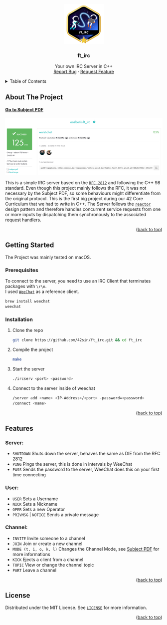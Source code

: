 <a name="readme-top"></a>

<!-- PROJECT LOGO -->
<br />
<div align="center">
  <a href="https://github.com/42sin/ft_irc">
    <img src="logo.png" alt="Logo" width="128" height="128">
  </a>

<h3 align="center">ft_irc</h3>

  <p align="center">
    Your own IRC Server in C++
    <br />
    <a href="https://github.com/42sin/ft_irc/issues">Report Bug</a>
    ·
    <a href="https://github.com/42sin/ft_irc/issues">Request Feature</a>
  </p>
</div>


<!-- TABLE OF CONTENTS -->
<details>
  <summary>Table of Contents</summary>
  <ol>
    <li>
      <a href="#about-the-project">About The Project</a>
    </li>
    <li>
      <a href="#getting-started">Getting Started</a>
      <ul>
        <li><a href="#prerequisites">Prerequisites</a></li>
        <li><a href="#installation">Installation</a></li>
      </ul>
    </li>
    <li><a href="#features">Features</a></li>
    <li><a href="#license">License</a></li>
  </ol>
</details>

<!-- ABOUT THE PROJECT -->
## About The Project

#### [Go to Subject PDF]
[![Subject PDF][subjectImage]](en.irc_subject.pdf)

This is a simple IRC server based on the [`RFC 2812`] and following the C++ 98 standard. Even though this project mainly follows the RFC, it was not necessary by the Subject PDF, so some behaviours might differentiate from the original protocol. This is the first big project during our 42 Core Curriculum that we had to write in C++. The Server follows the [`reactor`] design pattern and therefore handles concurrent service requests from one or more inputs by dispatching them synchronously to the associated request handlers.
<p align="right">(<a href="#readme-top">back to top</a>)</p>

<!-- GETTING STARTED -->
## Getting Started

The Project was mainly tested on macOS.

### Prerequisites

To connect to the server, you need to use an IRC Client that terminates packages with `\r\n`.<br>
I used [`WeeChat`]  as a reference client.
   ```sh
   brew install weechat
   weechat
   ```

### Installation

1. Clone the repo
   ```sh
   git clone https://github.com/42sin/ft_irc.git && cd ft_irc
   ```
3. Compile the project
   ```sh
   make
   ```
4. Start the server
   ```sh
   ./ircserv <port> <password>
   ```
5. Connect to the server inside of weechat
   ```sh
   /server add <name> <IP-Address>/<port> -password=<password>
   /connect <name>
   ```

<p align="right">(<a href="#readme-top">back to top</a>)</p>

<!-- Features -->
## Features

### Server:
<ul>
  <li><code>SHUTDOWN</code> Shuts down the server, behaves the same as DIE from the RFC 2812</li>
  <li><code>PING</code> Pings the server, this is done in intervals by WeeChat</li>
  <li><code>PASS</code> Sends the password to the server, WeeChat does this on your first time connecting</li>
</ul>

### User:
<ul>
  <li><code>USER</code> Sets a Username</li>
  <li><code>NICK</code> Sets a Nickname</li>
  <li><code>OPER</code> Sets a new Operator</li>
  <li><code>PRIVMSG</code> | <code>NOTICE</code> Sends a private message</li>
</ul>

### Channel:
<ul>
  <li><code>INVITE</code> Invite someone to a channel</li>
  <li><code>JOIN</code> Join or create a new channel</li>
  <li><code>MODE (t, i, o, k, l)</code> Changes the Channel Mode, see <a href="en.irc_subject.pdf">Subject PDF</a> for more informations</li>
  <li><code>KICK</code> Ejects a client from a channel</li>
  <li><code>TOPIC</code> View or change the channel topic</li>
  <li><code>PART</code> Leave a channel</li>
</ul>




<p align="right">(<a href="#readme-top">back to top</a>)</p>

<!-- LICENSE -->
## License

Distributed under the MIT License. See [`LICENSE`] for more information.

<p align="right">(<a href="#readme-top">back to top</a>)</p>

<!-- MARKDOWN LINKS & IMAGES -->
[issues-url]: https://github.com/42sin/ft_irc/issues
[`LICENSE`]: https://github.com/42sin/ft_irc/blob/master/LICENSE
[subjectImage]: eval.png
[Go to Subject PDF]: en.irc_subject.pdf
[`RFC 2812`]: https://www.rfc-editor.org/rfc/rfc2812
[`WeeChat`]: https://weechat.org/
[`reactor`]: https://en.wikipedia.org/wiki/Reactor_pattern
